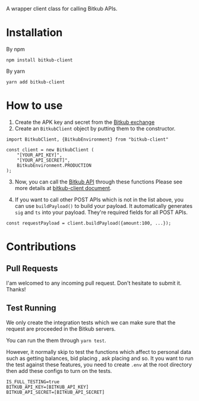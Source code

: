 A wrapper client class for calling Bitkub APIs.

# Installation

By npm

```
npm install bitkub-client
```

By yarn

```
yarn add bitkub-client
```

# How to use

1. Create the APK key and secret from the [Bitkub exchange](https://www.bitkub.com/publicapi)
2. Create an `BitkubClient` object by putting them to the constructor.

```
import BitkubClient, {BitkubEnvironment} from "bitkub-client"

const client = new BitkubClient (
    "[YOUR_API_KEY]",
    "[YOUR_API_SECRET]",
    BitkubEnvironment.PRODUCTION
);
```

3. Now, you can call the [Bitkub API](https://github.com/bitkub/bitkub-official-api-docs/blob/master/restful-api.md) through these functions Please see more details at [bitkub-client document](https://xsodus-bitkub-client.netlify.app).

4. If you want to call other POST APIs which is not in the list above, you can use `buildPayload()` to build your payload. It automatically generates `sig` and `ts` into your payload. They're required fields for all POST APIs.

```
const requestPayload = client.buildPayload({amount:100, ...});
```

# Contributions

## Pull Requests

I'am welcomed to any incoming pull request. Don't hesitate to submit it. Thanks!

## Test Running

We only create the integration tests which we can make sure that the request are proceeded in the Bitkub servers.

You can run the them through `yarn test`.

However, it normally skip to test the functions which affect to personal data such as getting balances, bid placing , ask placing and so. It you want to run the test against these features, you need to create `.env` at the root directory then add these configs to turn on the tests.

```
IS_FULL_TESTING=true
BITKUB_API_KEY=[BITKUB_API_KEY]
BITKUB_API_SECRET=[BITKUB_API_SECRET]
```
